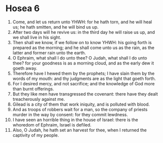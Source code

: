 ﻿# Hosea 6
1. Come, and let us return unto YHWH: for he hath torn, and he will heal us; he hath smitten, and he will bind us up. 
2. After two days will he revive us: in the third day he will raise us up, and we shall live in his sight. 
3. Then shall we know, if we follow on to know YHWH: his going forth is prepared as the morning; and he shall come unto us as the rain, as the latter and former rain unto the earth. 
4.  O Ephraim, what shall I do unto thee? O Judah, what shall I do unto thee? for your goodness is as a morning cloud, and as the early dew it goeth away. 
5. Therefore have I hewed them by the prophets; I have slain them by the words of my mouth: and thy judgments are as the light that goeth forth. 
6. For I desired mercy, and not sacrifice; and the knowledge of God more than burnt offerings. 
7. But they like men have transgressed the covenant: there have they dealt treacherously against me. 
8. Gilead is a city of them that work iniquity, and is polluted with blood. 
9. And as troops of robbers wait for a man, so the company of priests murder in the way by consent: for they commit lewdness. 
10. I have seen an horrible thing in the house of Israel: there is the whoredom of Ephraim, Israel is defiled. 
11. Also, O Judah, he hath set an harvest for thee, when I returned the captivity of my people. 
